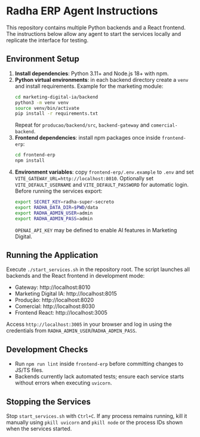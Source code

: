 # Radha ERP Agent Instructions

This repository contains multiple Python backends and a React frontend. The instructions below
allow any agent to start the services locally and replicate the interface for testing.

## Environment Setup
1. **Install dependencies**: Python 3.11+ and Node.js 18+ with npm.
2. **Python virtual environments**: in each backend directory create a `venv` and install requirements.
   Example for the marketing module:
   ```bash
   cd marketing-digital-ia/backend
   python3 -m venv venv
   source venv/bin/activate
   pip install -r requirements.txt
   ```
   Repeat for `producao/backend/src`, `backend-gateway` and `comercial-backend`.
3. **Frontend dependencies**: install npm packages once inside `frontend-erp`:
   ```bash
   cd frontend-erp
   npm install
   ```
4. **Environment variables**: copy `frontend-erp/.env.example` to `.env` and set
   `VITE_GATEWAY_URL=http://localhost:8010`. Optionally set `VITE_DEFAULT_USERNAME` and
   `VITE_DEFAULT_PASSWORD` for automatic login. Before running the services export:
   ```bash
   export SECRET_KEY=radha-super-secreto
   export RADHA_DATA_DIR=$PWD/data
   export RADHA_ADMIN_USER=admin
   export RADHA_ADMIN_PASS=admin
   ```
   `OPENAI_API_KEY` may be defined to enable AI features in Marketing Digital.

## Running the Application
Execute `./start_services.sh` in the repository root. The script launches all backends and the
React frontend in development mode:
- Gateway: http://localhost:8010
- Marketing Digital IA: http://localhost:8015
- Produção: http://localhost:8020
- Comercial: http://localhost:8030
- Frontend React: http://localhost:3005

Access `http://localhost:3005` in your browser and log in using the credentials from
`RADHA_ADMIN_USER`/`RADHA_ADMIN_PASS`.

## Development Checks
- Run `npm run lint` inside `frontend-erp` before committing changes to JS/TS files.
- Backends currently lack automated tests; ensure each service starts without errors when executing `uvicorn`.

## Stopping the Services
Stop `start_services.sh` with `Ctrl+C`. If any process remains running, kill it manually
using `pkill uvicorn` and `pkill node` or the process IDs shown when the services started.
